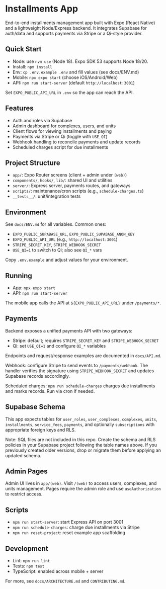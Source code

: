 # Installments App

End-to-end installments management app built with Expo (React Native) and a lightweight Node/Express backend. It integrates Supabase for auth/data and supports payments via Stripe or a Qi-style provider.

## Quick Start

- Node: use `nvm use` (Node 18). Expo SDK 53 supports Node 18/20.
- Install: `npm install`
- Env: `cp .env.example .env` and fill values (see docs/ENV.md)
- Mobile: `npx expo start` (choose iOS/Android/Web)
- API: `npm run start-server` (default `http://localhost:3001`)

Set `EXPO_PUBLIC_API_URL` in `.env` so the app can reach the API.

## Features

- Auth and roles via Supabase
- Admin dashboard for complexes, users, and units
- Client flows for viewing installments and paying
- Payments via Stripe or Qi (toggle with `USE_QI`)
- Webhook handling to reconcile payments and update records
- Scheduled charges script for due installments

## Project Structure

- `app/`: Expo Router screens (client + admin under `(web)`)
- `components/`, `hooks/`, `lib/`: shared UI and utilities
- `server/`: Express server, payments routes, and gateways
- `scripts/`: maintenance/cron scripts (e.g., `schedule-charges.ts`)
- `__tests__/`: unit/integration tests

## Environment

See `docs/ENV.md` for all variables. Common ones:

- `EXPO_PUBLIC_SUPABASE_URL`, `EXPO_PUBLIC_SUPABASE_ANON_KEY`
- `EXPO_PUBLIC_API_URL` (e.g., `http://localhost:3001`)
- `STRIPE_SECRET_KEY`, `STRIPE_WEBHOOK_SECRET`
- `USE_QI=1` to switch to Qi; also see `QI_*` vars

Copy `.env.example` and adjust values for your environment.

## Running

- App: `npx expo start`
- API: `npm run start-server`

The mobile app calls the API at `${EXPO_PUBLIC_API_URL}` under `/payments/*`.

## Payments

Backend exposes a unified payments API with two gateways:

- Stripe: default; requires `STRIPE_SECRET_KEY` and `STRIPE_WEBHOOK_SECRET`
- Qi: set `USE_QI=1` and configure `QI_*` variables

Endpoints and request/response examples are documented in `docs/API.md`.

Webhook: configure Stripe to send events to `/payments/webhook`. The handler verifies the signature using `STRIPE_WEBHOOK_SECRET` and updates Supabase records accordingly.

Scheduled charges: `npm run schedule-charges` charges due installments and marks records. Run via cron if needed.

## Supabase Schema

This app expects tables for `user_roles`, `user_complexes`, `complexes`, `units`, `installments`, `service_fees`, `payments`, and optionally `subscriptions` with appropriate foreign keys and RLS.

Note: SQL files are not included in this repo. Create the schema and RLS policies in your Supabase project following the table names above. If you previously created older versions, drop or migrate them before applying an updated schema.

## Admin Pages

Admin UI lives in `app/(web)`. Visit `/(web)` to access users, complexes, and units management. Pages require the admin role and use `useAuthorization` to restrict access.

## Scripts

- `npm run start-server`: start Express API on port 3001
- `npm run schedule-charges`: charge due installments via Stripe
- `npm run reset-project`: reset example app scaffolding

## Development

- Lint: `npm run lint`
- Tests: `npm test`
- TypeScript: enabled across mobile + server

For more, see `docs/ARCHITECTURE.md` and `CONTRIBUTING.md`.
